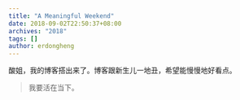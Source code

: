 ```yaml
---
title: "A Meaningful Weekend"
date: 2018-09-02T22:50:37+08:00
archives: "2018"
tags: []
author: erdongheng
---
```


酸姐，我的博客搭出来了。博客跟新生儿一地丑，希望能慢慢地好看点。

> 我要活在当下。




